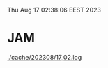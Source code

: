 Thu Aug 17 02:38:06 EEST 2023
# JAM
<a href='./cache/202308/17_02.log'>./cache/202308/17_02.log</a>
